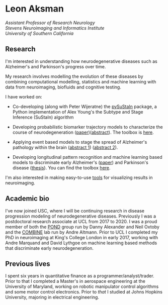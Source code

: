 # Leon Aksman
*Assistant Professor of Research Neurology<br/>
Stevens Neuroimaging and Informatics Institute<br/>
University of Southern California* <br/>

## Research

I'm interested in understanding how neurodegenerative diseases such as Alzheimer's and Parkinson's progress over time. 

My research involves modelling the evolution of these diseases by combining computational modelling, statistics and machine learning with data from neuroimaging, biofluids and cognitive testing. 

I have worked on:

* Co-developing (along with Peter Wijeratne) the [pySuStaIn](https://github.com/ucl-pond/pySuStaIn) package, a Python implementation of Alex Young's the Subtype and Stage Inference (SuStaIn) algorithm

* Developing probabilistic biomarker trajectory models to characterize the course of neurodegeneration ([paper]( https://doi.org/10.1002/hbm.24682))([abstract](https://files.aievolution.com/hbm1801/abstracts/32082/2254_Aksman.pdf)). The toolbox is [here](https://github.com/LeonAksman/bayes-mtl-traj). 

* Applying event based models to stage the spread of Alzheimer's pathology within the brain (<a href="Aksman_OHBM_2019.pdf">abstract 1</a>) (<a href="Aksman_AAIC_2019.pdf">abstract 2</a>).

* Developing longitudinal pattern recognition and machine learning based models to discriminate early Alzheimer's ([paper]( https://doi.org/10.1002/hbm.23317)) and Parkinson's disease ([thesis](https://kclpure.kcl.ac.uk/portal/en/theses/longitudinal-neuroimaging-features-for-discriminating-early-neurodegeneration(ac3aefdc-0cf2-4405-9edd-69e263129bdf).html)). You can find the toolbox [here](https://github.com/LeonAksman/lpr).

I'm also interested in making easy-to-use [tools](https://github.com/LeonAksman/vtkSnap) for visualizing results in neuroimaging.

## Academic bio

I've now joined USC, where I will be continuing research in disease progression modeling of neurodegenerative diseases. Previously I was a postdoctoral research associate at UCL from 2017 to 2020. I was a proud member of both the [POND](https://ucl-pond.github.io/) group run by Danny Alexander and Neil Oxtoby and the [COMBINE](http://combine-lab.science/) lab run by Andre Altmann. Prior to UCL I completed my PhD in neuroimaging at King's College London in early 2017, working with Andre Marquand and David Lythgoe on machine learning based methods that discriminate early neurodegeneration. 

## Previous lives

I spent six years in quantitative finance as a programmer/analyst/trader. Prior to that I completed a Master's in aerospace engineering at the University of Maryland, working on robotic manipulator control algorithms and some motor control electronics. Prior to *that* I studied at Johns Hopkins University, majoring in electrical engineering.



